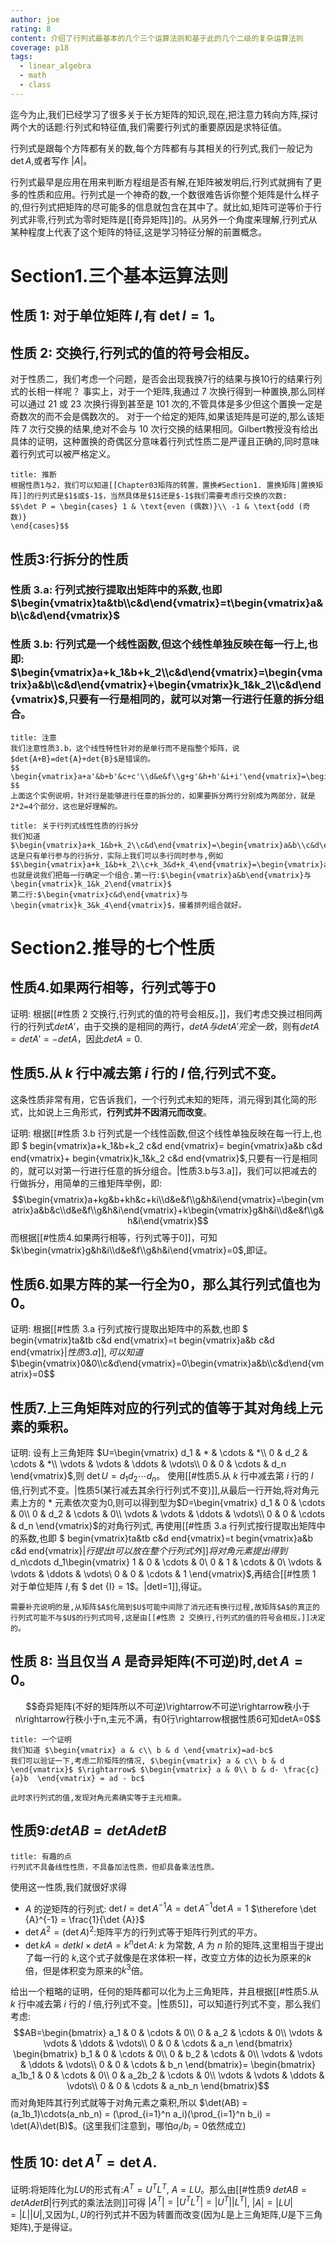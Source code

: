 ```yaml
---
author: joe
rating: 8
content: 介绍了行列式最基本的几个三个运算法则和基于此的几个二级的复杂运算法则
coverage: p18
tags:
  - linear_algebra
  - math
  - class
---
```


迄今为止,我们已经学习了很多关于长方矩阵的知识,现在,把注意力转向方阵,探讨两个大的话题:行列式和特征值,我们需要行列式的重要原因是求特征值。

行列式是跟每个方阵都有关的数,每个方阵都有与其相关的行列式,我们一般记为 $\det {A}$,或者写作 $|{A}|$。

行列式最早是应用在用来判断方程组是否有解,在矩阵被发明后,行列式就拥有了更多的性质和应用。行列式是一个神奇的数,一个数很难告诉你整个矩阵是什么样子的,但行列式把矩阵的尽可能多的信息就包含在其中了。就比如,矩阵可逆等价于行列式非零,行列式为零时矩阵是[[奇异矩阵]]的。从另外一个角度来理解,行列式从某种程度上代表了这个矩阵的特征,这是学习特征分解的前置概念。
# Section1.三个基本运算法则
##  性质 1: 对于单位矩阵 ${I}$,有 $\det {I} = 1$。
## 性质 2: 交换行,行列式的值的符号会相反。

对于性质二，我们考虑一个问题，是否会出现我换7行的结果与换10行的结果行列式的长相一样呢？
事实上，对于一个矩阵,我通过 $7$ 次换行得到一种置换,那么同样可以通过 $21$ 或 $23$ 次换行得到甚至是 $101$ 次的,不管具体是多少但这个置换一定是奇数次的而不会是偶数次的。
对于一个给定的矩阵,如果该矩阵是可逆的,那么该矩阵 $7$ 次行交换的结果,绝对不会与 $10$ 次行交换的结果相同。Gilbert教授没有给出具体的证明，这种置换的奇偶区分意味着行列式性质二是严谨且正确的,同时意味着行列式可以被严格定义。
```ad-note
title: 推断
根据性质1与2，我们可以知道[[Chapter03矩阵的转置，置换#Section1. 置换矩阵|置换矩阵]]的行列式是$1$或$-1$，当然具体是$1$还是$-1$我们需要考虑行交换的次数:
$$\det P = \begin{cases} 1 & \text{even (偶数)}\\ -1 & \text{odd (奇数)}  
\end{cases}$$

```
## 性质3:行拆分的性质
### 性质 3.a: 行列式按行提取出矩阵中的系数,也即 $\begin{vmatrix}ta&tb\\c&d\end{vmatrix}=t\begin{vmatrix}a&b\\c&d\end{vmatrix}$
### 性质 3.b: 行列式是一个线性函数,但这个线性单独反映在每一行上,也即: $\begin{vmatrix}a+k_1&b+k_2\\c&d\end{vmatrix}=\begin{vmatrix}a&b\\c&d\end{vmatrix}+\begin{vmatrix}k_1&k_2\\c&d\end{vmatrix}$,只要有一行是相同的，就可以对第一行进行任意的拆分组合。

```ad-note
title: 注意
我们注意性质3.b，这个线性特性针对的是单行而不是指整个矩阵，说$det{A+B}=det{A}+det{B}$是错误的。
$$ \begin{vmatrix}a+a'&b+b'&c+c'\\d&e&f\\g+g'&h+h'&i+i'\end{vmatrix}=\begin{vmatrix}a&b&c\\d&e&f\\g+g'&h+h'&i+i'\end{vmatrix}+\begin{vmatrix}a'&b'&c'\\d&e&f\\g+g'&h+h'&i+i'\end{vmatrix}=\begin{vmatrix}a&b&c\\d&e&f\\g&h&i\end{vmatrix}+\begin{vmatrix}a&b&c\\d&e&f\\g'&h'&i'\end{vmatrix}+\begin{vmatrix}a'&b'&c'\\d&e&f\\g&h&i\end{vmatrix}+\begin{vmatrix}a'&b'&c'\\d&e&f\\g'&h'&i'\end{vmatrix} $$
上面这个实例说明，针对行是能够进行任意的拆分的，如果要拆分两行分别成为两部分，就是2*2=4个部分，这也是好理解的。

```
```ad-note
title: 关于行列式线性性质的行拆分
我们知道$\begin{vmatrix}a+k_1&b+k_2\\c&d\end{vmatrix}=\begin{vmatrix}a&b\\c&d\end{vmatrix}+\begin{vmatrix}k_1&k_2\\c&d\end{vmatrix}$
这是只有单行参与的行拆分，实际上我们可以多行同时参与,例如$$\begin{vmatrix}a+k_1&b+k_2\\c+k_3&d+k_4\end{vmatrix}=\begin{vmatrix}a&b\\c&d\end{vmatrix}+\begin{vmatrix}a&b\\k_3&k_4\end{vmatrix}+\begin{vmatrix}k_1&k_2\\c&d\end{vmatrix}+\begin{vmatrix}k_1&k_2\\k_3&k_4\end{vmatrix}$$
也就是说我们把每一行确定一个组合.第一行:$\begin{vmatrix}a&b\end{vmatrix}与\begin{vmatrix}k_1&k_2\end{vmatrix}$
第二行:$\begin{vmatrix}c&d\end{vmatrix}与\begin{vmatrix}k_3&k_4\end{vmatrix}$，接着排列组合就好。

```
# Section2.推导的七个性质

## 性质4.如果两行相等，行列式等于0

证明:
根据[[#性质 2 交换行,行列式的值的符号会相反。]]，我们考虑交换过相同两行的行列式$detA'$，由于交换的是相同的两行，$detA与detA'完全一致$，则有$detA=detA'=-detA$，因此$detA=0$.

## 性质5.从 $k$ 行中减去第 $i$ 行的 $l$ 倍,行列式不变。

这条性质非常有用，它告诉我们，一个行列式未知的矩阵，消元得到其化简的形式，比如说上三角形式，**行列式并不因消元而改变**。

证明:
根据[[#性质 3.b 行列式是一个线性函数,但这个线性单独反映在每一行上,也即 $ begin{vmatrix}a+k_1&b+k_2 c&d end{vmatrix}= begin{vmatrix}a&b c&d end{vmatrix}+ begin{vmatrix}k_1&k_2 c&d end{vmatrix}$,只要有一行是相同的，就可以对第一行进行任意的拆分组合。|性质3.b与3.a]]，我们可以把减去的行做拆分，用简单的三维矩阵举例，即:
$$\begin{vmatrix}a+kg&b+kh&c+ki\\d&e&f\\g&h&i\end{vmatrix}=\begin{vmatrix}a&b&c\\d&e&f\\g&h&i\end{vmatrix}+k\begin{vmatrix}g&h&i\\d&e&f\\g&h&i\end{vmatrix}$$
而根据[[#性质4.如果两行相等，行列式等于0]]，可知$k\begin{vmatrix}g&h&i\\d&e&f\\g&h&i\end{vmatrix}=0$,即证。
## 性质6.如果方阵的某一行全为$0$，那么其行列式值也为$0$。

证明:
根据[[#性质 3.a 行列式按行提取出矩阵中的系数,也即 $ begin{vmatrix}ta&tb c&d end{vmatrix}=t begin{vmatrix}a&b c&d end{vmatrix}$|性质3.a]],可以知道$$\begin{vmatrix}0&0\\c&d\end{vmatrix}=0\begin{vmatrix}a&b\\c&d\end{vmatrix}=0$$
## 性质7.上三角矩阵对应的行列式的值等于其对角线上元素的乘积。


证明:
设有上三角矩阵 $U=\begin{vmatrix} d_1 & * & \cdots & *\\ 0 & d_2 & \cdots & *\\ \vdots & \vdots & \ddots & \vdots\\ 0 & 0 & \cdots & d_n \end{vmatrix}$,则 $\det U = d_1d_2\cdots d_n$。
使用[[#性质5.从 $k$ 行中减去第 $i$ 行的 $l$ 倍,行列式不变。|性质5(某行减去其余行行列式不变)]],从最后一行开始,将对角元素上方的 $*$ 元素依次变为0,则可以得到型为$D=\begin{vmatrix} d_1 & 0 & \cdots & 0\\ 0 & d_2 & \cdots & 0\\ \vdots & \vdots & \ddots & \vdots\\ 0 & 0 & \cdots & d_n \end{vmatrix}$的对角行列式,
再使用[[#性质 3.a 行列式按行提取出矩阵中的系数,也即 $ begin{vmatrix}ta&tb c&d end{vmatrix}=t begin{vmatrix}a&b c&d end{vmatrix}$|行提出t可以放在整个行列式外]]将对角元素提出得到$d_n\cdots d_1\begin{vmatrix} 1 & 0 & \cdots & 0\\ 0 & 1 & \cdots & 0\\ \vdots & \vdots & \ddots & \vdots\\ 0 & 0 & \cdots & 1 \end{vmatrix}$,再结合[[#性质 1 对于单位矩阵 ${I}$,有 $ det {I} = 1$。|detI=1]],得证。
```ad-note
需要补充说明的是,从矩阵$A$化简到$U$可能中间除了消元还有换行过程,故矩阵$A$的真正的行列式可能不与$U$的行列式同号,这是由[[#性质 2 交换行,行列式的值的符号会相反。]]决定的。

```

## 性质 8: 当且仅当 ${A}$ 是奇异矩阵(不可逆)时,$\det {A}=0$。

$$奇异矩阵(不好的矩阵所以不可逆)\rightarrow不可逆\rightarrow秩小于n\rightarrow行秩小于n,主元不满，有0行\rightarrow根据性质6可知detA=0$$
```ad-note
title: 一个证明
我们知道 $\begin{vmatrix} a & c\\ b & d \end{vmatrix}=ad-bc$
我们可以验证一下,考虑二阶矩阵的情况, $\begin{vmatrix} a & c\\ b & d \end{vmatrix}$ $\rightarrow$ $\begin{vmatrix} a & 0\\ b & d- \frac{c}{a}b  \end{vmatrix} = ad - bc$

此时求行列式的值,发现对角元素确实等于主元相乘。

```
## 性质9:$detAB=detAdetB$

```ad-note
title: 有趣的点
行列式不具备线性性质，不具备加法性质，但却具备乘法性质。

```
使用这一性质,我们就很好求得
* ${A}$ 的逆矩阵的行列式: $\det {I} = \det {A}^{-1}{A} = \det {A}^{-1}\det {A}=1$ $\therefore \det {A}^{-1} = \frac{1}{\det {A}}$
*  $\det {A}^2 = (\det {A})^2$:矩阵平方的行列式等于矩阵行列式的平方。
* $\det k{A} = detkI\times detA=k^n\det {A}$:$\ k$ 为常数, ${A}$ 为 $n$ 阶的矩阵,这里相当于提出了每一行的 $k$,这个式子就像是在求体积一样，改变立方体的边长为原来的$k$倍，但是体积变为原来的$k^3$倍。

给出一个粗略的证明，任何的矩阵都可以化为上三角矩阵，并且根据[[#性质5.从 $k$ 行中减去第 $i$ 行的 $l$ 倍,行列式不变。|性质5]]，可以知道行列式不变，那么我们考虑:
$$AB=\begin{bmatrix} a_1 & 0 & \cdots & 0\\ 0 & a_2 & \cdots & 0\\ \vdots & \vdots & \ddots & \vdots\\ 0 & 0 & \cdots & a_n \end{bmatrix} \begin{bmatrix} b_1 & 0 & \cdots & 0\\ 0 & b_2 & \cdots & 0\\ \vdots & \vdots & \ddots & \vdots\\ 0 & 0 & \cdots & b_n \end{bmatrix}=
\begin{bmatrix} a_1b_1 & 0 & \cdots & 0\\ 0 & a_2b_2 & \cdots & 0\\ \vdots & \vdots & \ddots & \vdots\\ 0 & 0 & \cdots & a_nb_n  
\end{bmatrix}$$
而对角矩阵其行列式就等于对角元素之乘积,所以 $\det(AB) = (a_1b_1)\cdots(a_nb_n) = (\prod_{i=1}^n a_i)(\prod_{i=1}^n b_i) = \det(A)\det(B)$。(这里我们注意到，哪怕$a_i/b_i=0$依然成立)

## 性质 10: $\det {A}^T = \det {A}$.

证明:将矩阵化为${LU}$的形式有:${A}^T={U}^T{L}^T$, ${A}={LU}$。那么由[[#性质9 $detAB=detAdetB$|行列式的乘法法则]]可得 $|{A}^T|=|{U}^T{L}^T|=|{U}^T||{L}^T|$, $|{A}|=|{LU}|=|{L}||{U}|$,又因为${L},{U}$的行列式并不因为转置而改变(因为$L$是上三角矩阵,$U$是下三角矩阵),于是得证。
